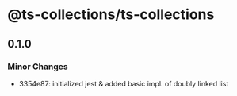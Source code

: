 # @ts-collections/ts-collections

## 0.1.0

### Minor Changes

- 3354e87: initialized jest & added basic impl. of doubly linked list
